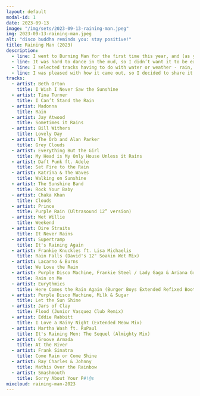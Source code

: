```yaml
---
layout: default
modal-id: 1
date: 2023-09-13
image: "/img/sets/2023-09-13-raining-man.jpeg"
img: 2023-09-13-raining-man.jpeg
alt: "disco buddha reminds you: stay positive!"
title: Raining Man (2023)
description:
  - line: I went to Burning Man for the first time this year, and (as you may know, since it was so well dramatized by our media) we were rained out. That was kind of a bummer, but, yanno, shit happens. I kinda wish I had brought my gear with me when I went, so that I could have put together this set on the playa, rather than later at home. But it's still entirely inspired by the unexpectedly wet desert weather.
  - line: It was hard to dance in the mud, so I didn’t want it to be explicitly dance heavy. But I wanted something light to break up the silence. This is the set I needed to hear.
  - line: I selected tracks having to do with water or weather - rain, rivers, flood, clouds, sun - either in the track title or performer's name. The especially fun part was that I had never played most of the tracks I ultimately used, tho they were in my library. In fact, only two tracks had preset cue points (Rain on Me, and Let the Sun Shine), which is frankly why I let the tracks run through to their ends so often. It genre hops wildly. It’s a very lazy mix, if I’m being completely honest. Even still, I think it communicates a lot of complex emotion. And I think it would have been well received by a bunch of unexpectedly wet desert party people.
  - line: I was pleased with how it came out, so I decided to share it.
tracks:
  - artist: Beth Orton
    title: I Wish I Never Saw the Sunshine
  - artist: Tina Turner
    title: I Can’t Stand the Rain
  - artist: Madonna
    title: Rain
  - artist: Jay Atwood
    title: Sometimes it Rains
  - artist: Bill Withers
    title: Lovely Day
  - artist: The Orb and Alan Parker
    title: Grey Clouds
  - artist: Everything But the Girl
    title: My Head is My Only House Unless it Rains
  - artist: Daft Punk ft. Adele
    title: Set Fire to the Rain
  - artist: Katrina & The Waves
    title: Walking on Sunshine
  - artist: The Sunshine Band
    title: Rock Your Baby
  - artist: Chaka Khan
    title: Clouds
  - artist: Prince
    title: Purple Rain (Ultrasound 12” version)
  - artist: Wet Willie
    title: Weekend
  - artist: Dire Straits
    title: It Never Rains
  - artist: Supertramp
    title: It's Raining Again
  - artist: Frankie Knuckles ft. Lisa Michaelis
    title: Rain Falls (David's 12" Soakin Wet Mix)
  - artist: Lacarno & Burns
    title: We Love the Rain
  - artist: Purple Disco Machine, Frankie Steel / Lady Gaga & Ariana Grande
    title: Rain on Me
  - artist: Eurythmics
    title: Here Comes the Rain Again (Burger Boys Extended Refixed Bootleg Club Remix)
  - artist: Purple Disco Machine, Milk & Sugar
    title: Let the Sun Shine
  - artist: Jars of Clay
    title: Flood (Junior Vasquez Club Remix)
  - artist: Eddie Rabbitt
    title: I Love a Rainy Night (Extended Meow Mix)
  - artist: Martha Wash ft. RuPaul
    title: It's Raining Men: The Sequel (Almighty Mix)
  - artist: Groove Armada
    title: At the River
  - artist: Frank Sinatra
    title: Come Rain or Come Shine
  - artist: Ray Charles & Johnny
    title: Mathis Over the Rainbow
  - artist: Smashmouth
    title: Sorry About Your P#!@s
mixcloud: raining-man-2023
---
```

